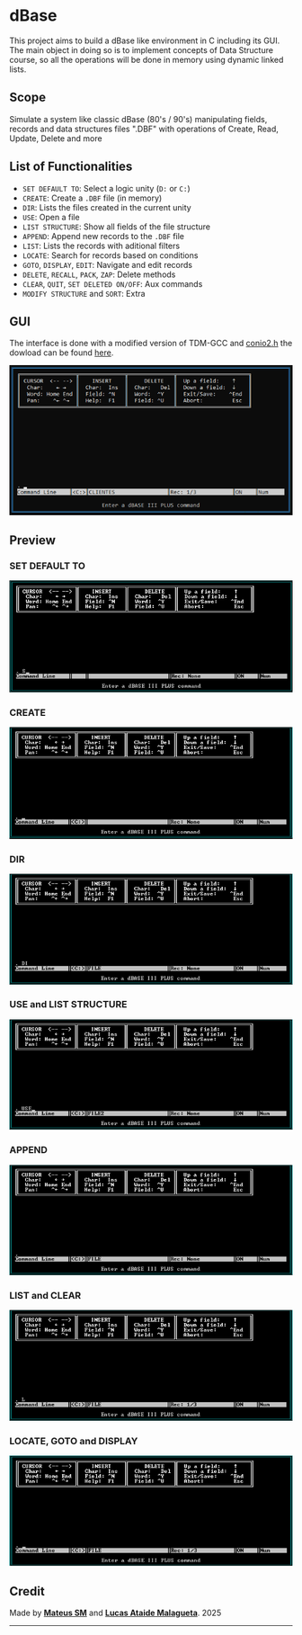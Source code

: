 # dBase
This project aims to build a dBase like environment in C including its GUI. The main object in doing so is to implement concepts of Data Structure course, so all the operations will be done in memory using dynamic linked lists. 

## Scope
Simulate a system like classic dBase (80's / 90's) manipulating fields, records and data structures files ".DBF" with operations of Create, Read, Update, Delete and more

## List of Functionalities

- `SET DEFAULT TO`: Select a logic unity (`D:` or `C:`)
- `CREATE`: Create a `.DBF` file (in memory)
- `DIR`: Lists the files created in the current unity
- `USE`: Open a file
- `LIST STRUCTURE`: Show all fields of the file structure 
- `APPEND`: Append new records to the `.DBF` file 
- `LIST`: Lists the records with aditional filters
- `LOCATE`: Search for records based on conditions
- `GOTO`, `DISPLAY`, `EDIT`: Navigate and edit records
- `DELETE`, `RECALL`, `PACK`, `ZAP`: Delete methods
- `CLEAR`, `QUIT`, `SET DELETED ON/OFF`: Aux commands
- `MODIFY STRUCTURE` and `SORT`: Extra


## GUI

The interface is done with a modified version of TDM-GCC and [conio2.h](https://conio.sourceforge.net/) the dowload can be found [here](https://github.com/mateus-sm/Conio2-VsCode).

![GUI](assets/image.png)

## Preview

### SET DEFAULT TO
![SET DEFAULT TO](assets/SET.gif)

### CREATE
![CREATE](assets/CREATE.gif)

### DIR
![DIR](assets/DIR.gif)

### USE and LIST STRUCTURE
![USE](assets/USE.gif)

### APPEND
![APPEND](assets/APPEND.gif)

### LIST and CLEAR
![LIST](assets/LIST.gif)

### LOCATE, GOTO and DISPLAY
![LOCATEGOTODISPLAY](assets/LOCATEGOTODISPLAY.gif)

## Credit

Made by [**Mateus SM**](https://github.com/mateus-sm) and [**Lucas Ataide Malagueta**](https://github.com/LucasMalagueta).
2025

---
